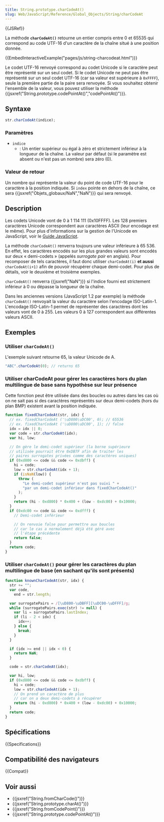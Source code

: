 ```yaml
---
title: String.prototype.charCodeAt()
slug: Web/JavaScript/Reference/Global_Objects/String/charCodeAt
---
```


{{JSRef}}

La méthode **`charCodeAt()`** retourne un entier compris entre 0 et 65535 qui correspond au code UTF-16 d'un caractère de la chaîne situé à une position donnée.

{{EmbedInteractiveExample("pages/js/string-charcodeat.html")}}

Le codet UTF-16 renvoyé correspond au codet Unicode si le caractère peut être représenté sur un seul codet. Si le codet Unicode ne peut pas être représenté sur un seul codet UTF-16 (car sa valeur est supérieure à `0xFFFF`), seule la première partie de la paire sera renvoyée. Si vous souhaitez obtenir l'ensemble de la valeur, vous pouvez utiliser la méthode {{jsxref("String.prototype.codePointAt()","codePointAt()")}}.

## Syntaxe

```js
str.charCodeAt(indice);
```

### Paramètres

- `indice`
  - : Un entier supérieur ou égal à zéro et strictement inférieur à la longueur de la chaîne. La valeur par défaut (si le paramètre est absent ou n'est pas un nombre) sera zéro (0).

### Valeur de retour

Un nombre qui représente la valeur du point de code UTF-16 pour le caractère à la position indiquée. Si `index` pointe en dehors de la chaîne, ce sera {{jsxref("Objets_globaux/NaN","NaN")}} qui sera renvoyé.

## Description

Les codets Unicode vont de 0 à 1 114 111 (0x10FFFF). Les 128 premiers caractères Unicode correspondent aux caractères ASCII (leur encodage est le même). Pour plus d'informations sur la gestion de l'Unicode en JavaScript, voir le [Guide JavaScript](/fr/docs/Web/JavaScript/Guide/Valeurs,_variables,_et_littéraux#Unicode).

La méthode `charCodeAt()` renverra toujours une valeur inférieure à 65 536. En effet, les caractères encodés sur les plus grandes valeurs sont encodés sur deux « demi-codets » (appelés _surrogate pair_ en anglais). Pour recomposer de tels caractères, il faut donc utiliser `charCodeAt(i)` **et aussi** `charCodeAt(i+1)` afin de pouvoir récupérer chaque demi-codet. Pour plus de détails, voir le deuxième et troisième exemples.

`charCodeAt()` renverra {{jsxref("NaN")}} si l'indice fourni est strictement inférieur à 0 ou dépasse la longueur de la chaîne.

Dans les anciennes versions (JavaScript 1.2 par exemple) la méthode `charCodeAt()` renvoyait la valeur du caractère selon l'encodage ISO-Latin-1. L'encodage ISO-Latin-1 permet de représenter des caractères dont les valeurs vont de 0 à 255. Les valeurs 0 à 127 correspondent aux différentes valeurs ASCII.

## Exemples

### Utiliser `charCodeAt()`

L'exemple suivant retourne 65, la valeur Unicode de A.

```js
"ABC".charCodeAt(0); // returns 65
```

### Utiliser charCodeAt pour gérer les caractères hors du plan multilingue de base sans hypothèse sur leur présence

Cette fonction peut être utilisée dans des boucles ou autres dans les cas où on ne sait pas si des caractères représentés sur deux demi-codets (hors du plan BMP) existent avant la position indiquée.

```js
function fixedCharCodeAt(str, idx) {
  // ex. fixedCharCodeAt ('\uD800\uDC00', 0); // 65536
  // ex. fixedCharCodeAt ('\uD800\uDC00', 1); // false
  idx = idx || 0;
  var code = str.charCodeAt(idx);
  var hi, low;

  // On gère le demi-codet supérieur (la borne supérieure
  // utilisée pourrait être 0xDB7F afin de traiter les
  // paires surrogates privées comme des caractères uniques)
  if (0xd800 <= code && code <= 0xdbff) {
    hi = code;
    low = str.charCodeAt(idx + 1);
    if (isNaN(low)) {
      throw (
        "Le demi-codet supérieur n'est pas suivi " +
        "par un demi-codet inférieur dans fixedCharCodeAt()"
      );
    }
    return (hi - 0xd800) * 0x400 + (low - 0xdc00) + 0x10000;
  }
  if (0xdc00 <= code && code <= 0xdfff) {
    // Demi-codet inférieur

    // On renvoie false pour permettre aux boucles
    // car le cas a normalement déjà été géré avec
    // l'étape précédente
    return false;
  }
  return code;
}
```

### Utiliser `charCodeAt()` pour gérer les caractères du plan multilingue de base (en sachant qu'ils sont présents)

```js
function knownCharCodeAt(str, idx) {
  str += "";
  var code,
    end = str.length;

  var surrogatePairs = /[\uD800-\uDBFF][\uDC00-\uDFFF]/g;
  while (surrogatePairs.exec(str) != null) {
    var li = surrogatePairs.lastIndex;
    if (li - 2 < idx) {
      idx++;
    } else {
      break;
    }
  }

  if (idx >= end || idx < 0) {
    return NaN;
  }

  code = str.charCodeAt(idx);

  var hi, low;
  if (0xd800 <= code && code <= 0xdbff) {
    hi = code;
    low = str.charCodeAt(idx + 1);
    // On prend un caractère de plus
    // car on a deux demi-codets à récupérer
    return (hi - 0xd800) * 0x400 + (low - 0xdc00) + 0x10000;
  }
  return code;
}
```

## Spécifications

{{Specifications}}

## Compatibilité des navigateurs

{{Compat}}

## Voir aussi

- {{jsxref("String.fromCharCode()")}}
- {{jsxref("String.prototype.charAt()")}}
- {{jsxref("String.fromCodePoint()")}}
- {{jsxref("String.prototype.codePointAt()")}}
